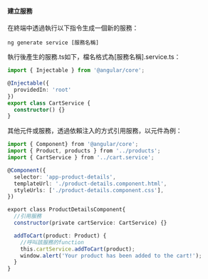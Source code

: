 #### 建立服務
在終端中透過執行以下指令生成一個新的服務：
```
ng generate service [服務名稱]
```

執行後產生的服務.ts如下，檔名格式為[服務名稱].service.ts：
```typescript
import { Injectable } from '@angular/core';

@Injectable({
  providedIn: 'root'
})
export class CartService {
  constructor() {}
}
```

其他元件或服務，透過依賴注入的方式引用服務，以元件為例：
```typescript
import { Component} from '@angular/core';
import { Product, products } from '../products';
import { CartService } from '../cart.service';

@Component({
  selector: 'app-product-details',
  templateUrl: './product-details.component.html',
  styleUrls: ['./product-details.component.css'],
})

export class ProductDetailsComponent{
  //引用服務
  constructor(private cartService: CartService) {}

  addToCart(product: Product) {
    //呼叫該服務的function
    this.cartService.addToCart(product);
    window.alert('Your product has been added to the cart!');
  }
}
```
